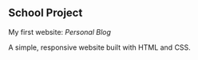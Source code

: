 School Project
-
My first website: _Personal Blog_

A simple, responsive website built with HTML and CSS. 
